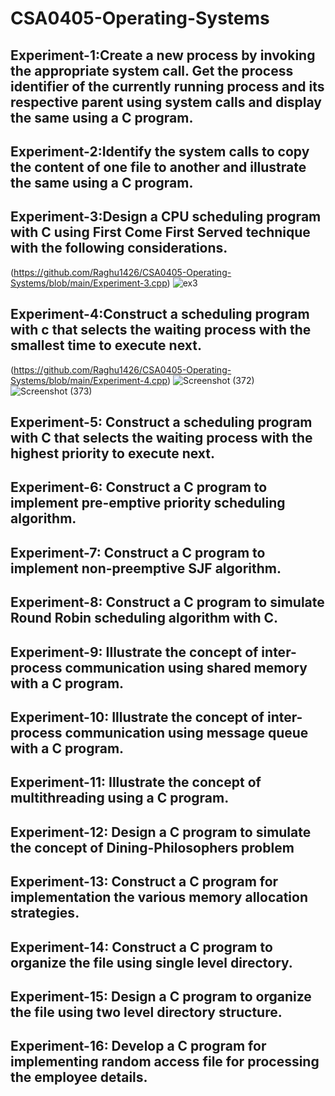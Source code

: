 # CSA0405-Operating-Systems
## Experiment-1:Create a new process by invoking the appropriate system call. Get the process identifier of the currently running process and its respective parent using system calls and display the same using a C program.
## Experiment-2:Identify the system calls to copy the content of one file to another and illustrate the same using a C program.
## Experiment-3:Design a CPU scheduling program with C using First Come First Served technique with the following considerations. 
(https://github.com/Raghu1426/CSA0405-Operating-Systems/blob/main/Experiment-3.cpp)
![ex3](https://user-images.githubusercontent.com/113841807/217594813-e6604185-6b25-4e89-bde9-02b2fa70113c.png)
## Experiment-4:Construct a scheduling program with c that selects the waiting process with the smallest time to execute next.
(https://github.com/Raghu1426/CSA0405-Operating-Systems/blob/main/Experiment-4.cpp)
![Screenshot (372)](https://user-images.githubusercontent.com/113841807/217590689-c7caa415-868d-4fb1-82a9-ff3806200a68.png)
![Screenshot (373)](https://user-images.githubusercontent.com/113841807/217590769-96c37e7d-0df1-44f9-a925-30891c274b88.png)
## Experiment-5: Construct a scheduling program with C that selects the waiting process with the highest priority to execute next.
## Experiment-6: Construct a C program to implement pre-emptive priority scheduling algorithm.
## Experiment-7: Construct a C program to implement non-preemptive SJF algorithm.
## Experiment-8: Construct a C program to simulate Round Robin scheduling algorithm with C.
## Experiment-9: Illustrate the concept of inter-process communication using shared memory with a C program.  
## Experiment-10: Illustrate the concept of inter-process communication using message queue with a C program.  
## Experiment-11: Illustrate the concept of multithreading using a C program.
## Experiment-12: Design a C program to simulate the concept of Dining-Philosophers problem
## Experiment-13: Construct a C program for implementation the various memory allocation strategies.
## Experiment-14: Construct a C program to organize the file using single level directory.
## Experiment-15: Design a C program to organize the file using two level directory structure.
## Experiment-16: Develop a C program for implementing random access file for processing the employee details.
